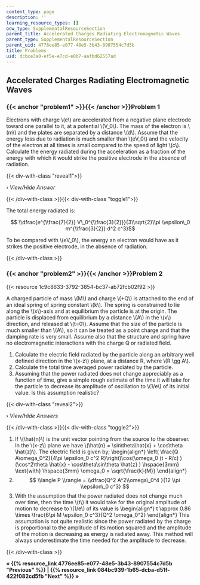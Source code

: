 ```yaml
---
content_type: page
description: ''
learning_resource_types: []
ocw_type: SupplementalResourceSection
parent_title: Accelerated Charges Radiating Electromagnetic Waves
parent_type: SupplementalResourceSection
parent_uid: 4776ee85-e077-48e5-3b43-8907554c7d5b
title: Problems
uid: dcbce3a0-ef5e-e7cd-e0b7-aafbd62557ad
---
```


Accelerated Charges Radiating Electromagnetic Waves
---------------------------------------------------

### {{< anchor "problem1" >}}{{< /anchor >}}Problem 1

Electrons with charge \\(e\\) are accelerated from a negative plane electrode toward one parallel to it, at a potential \\(V\_0\\). The mass of the electron is \\(m\\) and the plates are separated by a distance \\(d\\). Assume that the energy loss due to radiation is much smaller than \\(eV\_0\\) and the velocity of the electron at all times is small compared to the speed of light \\(c\\). Calculate the energy radiated during the acceleration as a fraction of the energy with which it would strike the positive electrode in the absence of radiation.

{{< div-with-class "reveal1">}}

› _View/Hide Answer_

{{< /div-with-class >}}{{< div-with-class "toggle1">}}

The total energy radiated is:

$$ \\dfrac{e^{\\frac{7}{2}} V\_0^{\\frac{3}{2}}}{3\\sqrt{2}\\pi \\epsilon\_0 m^{\\frac{3}{2}} d^2 c^3}$$

To be compared with \\(eV\_0\\), the energy an electron would have as it strikes the positive electrode, in the absence of radiation.

{{< /div-with-class >}}

### {{< anchor "problem2" >}}{{< /anchor >}}Problem 2

{{< resource 1c9c8633-3792-3854-bc37-ab72fcb02f92 >}}

A charged particle of mass \\(M\\) and charge \\(+Q\\) is attached to the end of an ideal spring of spring constant \\(k\\). The spring is constrained to lie along the \\(x\\)-axis and at equilibrium the particle is at the origin. The particle is displaced from equilibrium by a distance \\(A\\) in the \\(x\\) direction, and released at \\(t=0\\). Assume that the size of the particle is much smaller than \\(A\\), so it can be treated as a point charge and that the damping rate is very small. Assume also that the structure and spring have no electromagnetic interactions with the charge Q or radiated field.

1.  Calculate the electric field radiated by the particle along an arbitrary well defined direction in the \\(x-z\\) plane, at a distance R, where \\(R \\gg A\\).
2.  Calculate the total time averaged power radiated by the particle.
3.  Assuming that the power radiated does not change appreciably as a function of time, give a simple rough estimate of the time it will take for the particle to decrease its amplitude of oscillation to \\(1/e\\) of its initial value. Is this assumption realistic?

{{< div-with-class "reveal2">}}

› _View/Hide Answers_

{{< /div-with-class >}}{{< div-with-class "toggle2">}}

1.  If \\(\\hat{n}\\) is the unit vector pointing from the source to the observer. In the \\(x-z\\) plane we have \\(\\hat{n} = \\sin\\theta\\hat{x} + \\cos\\theta \\hat{z}\\). The electric field is given by; \\begin{align\*} \\left( \\frac{Q A\\omega\_0^2}{4\\pi \\epsilon\_0 c^2 R}\\right)\\cos(\\omega\_0 (t - R/c) ) (\\cos^2\\theta \\hat{x} - \\cos\\theta\\sin\\theta \\hat{z} ) \\hspace{3mm} \\text{with} \\hspace{3mm} \\omega\_0 = \\sqrt{\\frac{k}{M}} \\end{align\*}
2.  $$ \\langle P \\rangle = \\dfrac{Q^2 A^2\\omega\_0^4 }{12 \\pi \\epsilon\_0 c^3} $$
3.  With the assumption that the power radiated does not change much over time, then the time \\(t\\) it would take for the original amplitude of motion to decrease to \\(1/e\\) of its value is \\begin{align\*} t \\approx 0.86 \\times \\frac{6\\pi M \\epsilon\_0 c^3}{Q^2 \\omega\_0^2} \\end{align\*} This assumption is not quite realistic since the power radiated by the charge is proportional to the amplitude of its motion squared and the amplitude of the motion is decreasing as energy is radiated away. This method will always underestimate the time needed for the amplitude to decrease.

{{< /div-with-class >}}

**« {{% resource_link 4776ee85-e077-48e5-3b43-8907554c7d5b "Previous" %}} | {{% resource_link 084bc939-1b65-dcba-d51f-422f082cd5fb "Next" %}} »**